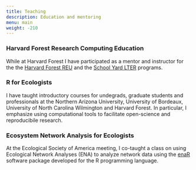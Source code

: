 ```yaml
---
title: Teaching
description: Education and mentoring
menu: main
weight: -210
---
```


### Harvard Forest Research Computing Education

While at Harvard Forest I have participated as a mentor and instructor
for the the
[Harvard Forest REU](http://harvardforest.fas.harvard.edu/other-tags/reu)
and the
[School Yard LTER](http://harvardforest.fas.harvard.edu/schoolyard-lter-program)
programs.

### R for Ecologists

I have taught introductory courses for undegrads, graduate students
and professionals at the Northern Arizona University, University of
Bordeaux, University of North Carolina Wilmington and Harvard
Forest. In particular, I emphasize using computational tools to
facilitate open-science and reproducibile research.

### Ecosystem Network Analysis for Ecologists

At the Ecological Society of America meeting, I co-taught a class on
using Ecological Network Analyses (ENA) to analyze network data using
the [enaR](github.com/SEELab/enaR) software package developed for the
R programming language.
